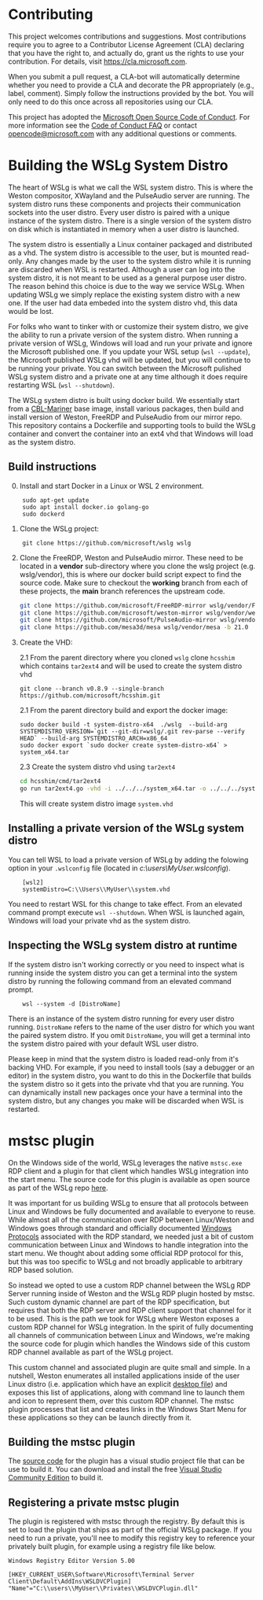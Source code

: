 # Contributing

This project welcomes contributions and suggestions. Most contributions require you to
agree to a Contributor License Agreement (CLA) declaring that you have the right to,
and actually do, grant us the rights to use your contribution. For details, visit
https://cla.microsoft.com.

When you submit a pull request, a CLA-bot will automatically determine whether you need
to provide a CLA and decorate the PR appropriately (e.g., label, comment). Simply follow the
instructions provided by the bot. You will only need to do this once across all repositories using our CLA.

This project has adopted the [Microsoft Open Source Code of Conduct](https://opensource.microsoft.com/codeofconduct/).
For more information see the [Code of Conduct FAQ](https://opensource.microsoft.com/codeofconduct/faq/)
or contact [opencode@microsoft.com](mailto:opencode@microsoft.com) with any additional questions or comments.

# Building the WSLg System Distro

The heart of WSLg is what we call the WSL system distro. This is where the Weston compositor, XWayland and the PulseAudio server are running. The system distro runs these components and projects their communication sockets into the user distro. Every user distro is paired with a unique instance of the system distro. There is a single version of the system distro on disk which is instantiated in memory when a user distro is launched.

The system distro is essentially a Linux container packaged and distributed as a vhd. The system distro is accessible to the user, but is mounted read-only. Any changes made by the user to the system distro while it is running are discarded when WSL is restarted. Although a user can log into the system distro, it is not meant to be used as a general purpose user distro. The reason behind this choice is due to the way we service WSLg. When updating WSLg we simply replace the existing system distro with a new one. If the user had data embeded into the system distro vhd, this data would be lost.

For folks who want to tinker with or customize their system distro, we give the ability to run a private version of the system distro. When running a private version of WSLg, Windows will load and run your private and ignore the Microsoft published one. If you update your WSL setup (`wsl --update`), the Microsoft published WSLg vhd will be updated, but you will continue to be running your private. You can switch between the Microsoft pulished WSLg system distro and a private one at any time although it does require restarting WSL (`wsl --shutdown`).

The WSLg system distro is built using docker build. We essentially start from a [CBL-Mariner](https://github.com/microsoft/CBL-MarinerDemo) base image, install various packages, then build and install version of Weston, FreeRDP and PulseAudio from our mirror repo. This repository contains a Dockerfile and supporting tools to build the WSLg container and convert the container into an ext4 vhd that Windows will load as the system distro.

## Build instructions

0. Install and start Docker in a Linux or WSL 2 environment.

```
    sudo apt-get update
    sudo apt install docker.io golang-go
    sudo dockerd
```

1. Clone the WSLg project:

```
    git clone https://github.com/microsoft/wslg wslg
```

2. Clone the FreeRDP, Weston and PulseAudio mirror. These need to be located in a **vendor** sub-directory where you clone the wslg project (e.g. wslg/vendor), this is where our docker build script expect to find the source code. Make sure to checkout the **working** branch from each of these projects, the **main** branch references the upstream code.

    ```bash
    git clone https://github.com/microsoft/FreeRDP-mirror wslg/vendor/FreeRDP -b working
    git clone https://github.com/microsoft/weston-mirror wslg/vendor/weston -b working
    git clone https://github.com/microsoft/PulseAudio-mirror wslg/vendor/pulseaudio -b working
    git clone https://github.com/mesa3d/mesa wslg/vendor/mesa -b 21.0
    ```

2. Create the VHD:

    2.1 From the parent directory where you cloned `wslg` clone `hcsshim` which contains `tar2ext4` and will be used to create the system distro vhd
    ```
    git clone --branch v0.8.9 --single-branch https://github.com/microsoft/hcsshim.git
    ```
    
    2.1 From the parent directory build and export the docker image:
    ```
    sudo docker build -t system-distro-x64  ./wslg  --build-arg SYSTEMDISTRO_VERSION=`git --git-dir=wslg/.git rev-parse --verify HEAD` --build-arg SYSTEMDISTRO_ARCH=x86_64
    sudo docker export `sudo docker create system-distro-x64` > system_x64.tar
    ```
    
    2.3 Create the system distro vhd using `tar2ext4`
    
    ```bash
    cd hcsshim/cmd/tar2ext4
    go run tar2ext4.go -vhd -i ../../../system_x64.tar -o ../../../system.vhd
    ```
    
    This will create system distro image `system.vhd`

## Installing a private version of the WSLg system distro

You can tell WSL to load a private version of WSLg by adding the folowing option in your `.wslconfig` file (located in *c:\users\MyUser\.wslconfig*).

```
    [wsl2]
    systemDistro=C:\\Users\\MyUser\\system.vhd
```    
    
You need to restart WSL for this change to take effect. From an elevated command prompt execute `wsl --shutdown`. When WSL is launched again, Windows will load your private vhd as the system distro. 
    
## Inspecting the WSLg system distro at runtime

If the system distro isn't working correctly or you need to inspect what is running inside the system distro you can get a terminal into the system distro by running the following command from an elevated command prompt.

```
    wsl --system -d [DistroName]
```
There is an instance of the system distro running for every user distro running. `DistroName` refers to the name of the user distro for which you want the paired system distro. If you omit `DistroName`, you will get a terminal into the system distro paired with your default WSL user distro.

Please keep in mind that the system distro is loaded read-only from it's backing VHD. For example, if you need to install tools (say a debugger or an editor) in the system distro, you want to do this in the Dockerfile that builds the system distro so it gets into the private vhd that you are running. You can dynamically install new packages once your have a terminal into the system distro, but any changes you make will be discarded when WSL is restarted.

# mstsc plugin

On the Windows side of the world, WSLg leverages the native `mstsc.exe` RDP client and a plugin for that client which handles WSLg integration into the start menu. The source code for this plugin is available as open source as part of the WSLg repo [here](https://github.com/microsoft/wslg/tree/main/WSLDVCPlugin).

It was important for us building WSLg to ensure that all protocols between Linux and Windows be fully documented and available to everyone to reuse. While almost all of the communication over RDP between Linux/Weston and Windows goes through standard and officially documented [Windows Protocols](https://docs.microsoft.com/en-us/openspecs/windows_protocols/MS-WINPROTLP/92b33e19-6fff-496b-86c3-d168206f9845) associated with the RDP standard, we needed just a bit of custom communication between Linux and Windows to handle integration into the start menu. We thought about adding some official RDP protocol for this, but this was too specific to WSLg and not broadly applicable to arbitrary RDP based solution.

So instead we opted to use a custom RDP channel between the WSLg RDP Server running inside of Weston and the WSLg RDP plugin hosted by mstsc. Such custom dynamic channel are part of the RDP specification, but requires that both the RDP server and RDP client support that channel for it to be used. This is the path we took for WSLg where Weston exposes a custom RDP channel for WSLg integration. In the spirit of fully documenting all channels of communication between Linux and Windows, we're making the source code for plugin which handles the Windows side of this custom RDP channel available as part of the WSLg project.

This custom channel and associated plugin are quite small and simple. In a nutshell, Weston enumerates all installed applications inside of the user Linux distro (i.e. application which have an explicit [desktop file](https://specifications.freedesktop.org/desktop-entry-spec/desktop-entry-spec-latest.html)) and exposes this list of applications, along with command line to launch them and icon to represent them, over this custom RDP channel. The mstsc plugin processes that list and creates links in the Windows Start Menu for these applications so they can be launch directly from it.

## Building the mstsc plugin

The [source code](https://github.com/microsoft/wslg/tree/main/WSLDVCPlugin) for the plugin has a visual studio project file that can be use to build it. You can download and install the free [Visual Studio Community Edition](https://visualstudio.microsoft.com/vs/community/) to build it.

## Registering a private mstsc plugin

The plugin is registered with mstsc through the registry. By default this is set to load the plugin that ships as part of the official WSLg package. If you need to run a private, you'll nee to modify this registry key to reference your privately built plugin, for example using a registry file like below.

```
Windows Registry Editor Version 5.00

[HKEY_CURRENT_USER\Software\Microsoft\Terminal Server Client\Default\AddIns\WSLDVCPlugin]
"Name"="C:\\users\\MyUser\\Privates\\WSLDVCPlugin.dll"
```
